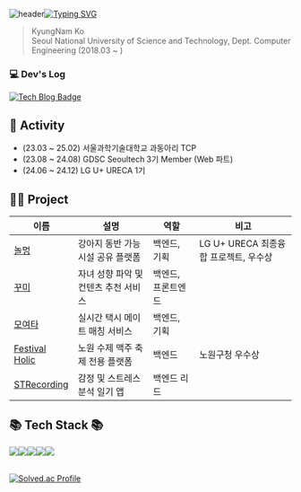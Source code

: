 ![header](https://capsule-render.vercel.app/api?type=waving&color=timeGradient&text=&animation=twinkling&height=80)[![Typing SVG](https://readme-typing-svg.demolab.com?font=Alkatra&weight=500&size=45&duration=3500&pause=3&color=6994CDEE&center=false&vCenter=false&multiline=true&repeat=true&width=1000&height=100&lines=Welcome+to+Kyko's+GitHub!👋)](https://git.io/typing-svg)

<!--
[![Hits](https://hits.seeyoufarm.com/api/count/incr/badge.svg?url=https%3A%2F%2Fgithub.com%2Frhrudska987&count_bg=%2379C83D&title_bg=%231B97DE&icon=&icon_color=%23E7E7E7&title=hits&edge_flat=false)](https://hits.seeyoufarm.com)
-->

<article class="markdown-body entry-content container-lg f5" itemprop="text"><blockquote>
<p dir="auto">KyungNam Ko<br>
Seoul National University of Science and Technology, Dept. Computer Engineering (2018.03 ~ )</p>
</blockquote>

### 💻 Dev's Log
[![Tech Blog Badge](http://img.shields.io/badge/Tistory-000000?style=for-the-badge&logo=Tistory&logoColor=white&link=https://kyko.tistory.com/)](https://kyko.tistory.com/)

## 💁 Activity 
- (23.03 ~ 25.02) 서울과학기술대학교 과동아리 TCP
- (23.08 ~ 24.08) GDSC Seoultech 3기 Member (Web 파트)
- (24.06 ~ 24.12) LG U+ URECA 1기

## 👨‍💻 Project

|이름|설명|역할|비고|
|------|---|---|---|
|[놀멍](https://github.com/Nolmung/Nolmung-server)|강아지 동반 가능 시설 공유 플랫폼|백엔드, 기획|LG U+ URECA 최종융합 프로젝트, 우수상|
|[꾸미](https://github.com/ggumiggumi/ggumi-backend)|자녀 성향 파악 및 컨텐츠 추천 서비스|백엔드, 프론트엔드||
|[모여타](https://github.com/TeamFighting/MoyeoTa-Back)|실시간 택시 메이트 매칭 서비스|백엔드, 기획||
|[Festival Holic](https://github.com/FS-2023-FestivalHolic/FH-Server)|노원 수제 맥주 축제 전용 플랫폼|백엔드|노원구청 우수상|
|[STRecording](https://github.com/Solution-Challenge-stress-solution)|감정 및 스트레스 분석 일기 앱|백엔드 리드||

## 📚 Tech Stack 📚
<div style="display:flex; flex-direction:row;">
    <img src="https://img.shields.io/badge/Java-007396?style=for-the-badge&logo=Java&logoColor=white"> 
    <img src="https://img.shields.io/badge/Spring Boot-6DB33F?style=for-the-badge&logo=spring boot&logoColor=white"> 
    <img src="https://img.shields.io/badge/mysql-4479A1?style=for-the-badge&logo=mysql&logoColor=white">
    <img src="https://img.shields.io/badge/AWS-232F3E?style=for-the-badge&logo=Amazon Web Services&logoColor=white"> 
    <img src="https://img.shields.io/badge/GCP-4285F4?style=for-the-badge&logo=Google Cloud&logoColor=blue">
    <br>
</div>
</div>

<br>
<!--
![Kyko's GitHub stats](https://github-readme-stats.vercel.app/api?username=rhrudska987&include_all_commits=true&show_icons=true&theme=cobalt)
-->

[![Solved.ac Profile](http://mazassumnida.wtf/api/v2/generate_badge?boj=rhrudska987)](https://solved.ac/rhrudska987)

